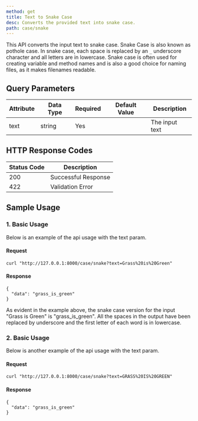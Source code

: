 ```yaml
---
method: get
title: Text to Snake Case
desc: Converts the provided text into snake case.
path: case/snake
---
```


This API converts the input text to snake case. Snake Case is also known as pothole case. In snake case, each space is replaced by an `_` underscore character and all letters are in lowercase. Snake case is often used for creating variable and method names and is also a good choice for naming files, as it makes filenames readable.

## Query Parameters

| Attribute | Data Type | Required | Default Value |Description |
| ----------- | ----------- | -----------  | ----------- | ----------- |
| text | string | Yes | | The input text  |

## HTTP Response Codes

| Status Code | Description |
| ----------- | ----------- |
| 200 | Successful Response |
| 422 | Validation Error |

## Sample Usage

### 1. Basic Usage

Below is an example of the api usage with the text param. 

#### Request

```
curl "http://127.0.0.1:8000/case/snake?text=Grass%20is%20Green"
```

#### Response

```
{
  "data": "grass_is_green"
}
```

As evident in the example above, the snake case version for the input "Grass is Green" is "grass_is_green". All the spaces in the output have been replaced by underscore and the first letter of each word is in lowercase.

### 2. Basic Usage

Below is another example of the api usage with the text param. 

#### Request

```
curl "http://127.0.0.1:8000/case/snake?text=GRASS%20IS%20GREEN"
```

#### Response

```
{
  "data": "grass_is_green"
}
```
